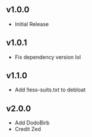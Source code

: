 ## v1.0.0
- Initial Release
## v1.0.1
- Fix dependency version lol
## v1.1.0
- Add !less-suits.txt to debloat
## v2.0.0
- Add DodoBirb
- Credit Zed